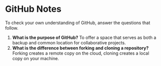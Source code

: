 # GitHub Notes

To check your own understanding of GitHub, answer the questions that follow.

1. **What is the purpose of GitHub?** To offer a space that serves as both a backup and common location for collaborative projects.
1. **What is the difference between forking and cloning a repository?** Forking creates a remote copy on the cloud, cloning creates a local copy on your machine.